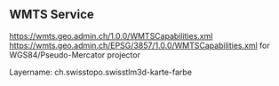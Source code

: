 

## WMTS Service

https://wmts.geo.admin.ch/1.0.0/WMTSCapabilities.xml
https://wmts.geo.admin.ch/EPSG/3857/1.0.0/WMTSCapabilities.xml for WGS84/Pseudo-Mercator projector

Layername: ch.swisstopo.swisstlm3d-karte-farbe